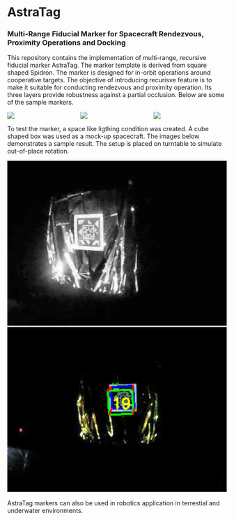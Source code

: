 # AstraTag
### Multi-Range Fiducial Marker for Spacecraft Rendezvous, Proximity Operations and Docking

This repository contains the implementation of multi-range, recursive fiducial marker AstraTag. The marker template is derived from square shaped Spidron. The marker is designed for in-orbit operations around cooperative targets. The objective of introducing recurisve feature is to make it suitable for conducting rendezvous and proximity operation. Its three layers provide robustness against a partial occlusion. Below are some of the sample markers. 

<div style="display: flex; justify-content: space-between;">
    <img src="sample/marker1.png" width="200">
    <img src="sample/marker2.png" width="200">
    <img src="sample/marker3.png" width="200">
</div>

To test the marker, a space like ligthing condition was created. A cube shaped box was used as a mock-up spacecraft. The images below demonstrates a sample result. The setup is placed on turntable to simulate out-of-place rotation. 

<img src="test/enhanced.png" width="600">

<img src="test/result.png" width="600">

AstraTag markers can also be used in robotics application in terrestial and underwater environments. 
